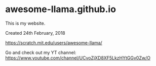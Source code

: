 # awesome-llama.github.io
This is my website.

Created 24th February, 2018

https://scratch.mit.edu/users/awesome-llama/

Go and check out my YT channel: https://www.youtube.com/channel/UCvoZjXD8XF5LkzHYtGGv0Zw/O
